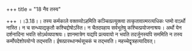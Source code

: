 +++
title = "18 नैव तस्य"

+++
।।3.18।। तस्य कर्मकाले वक्तव्योऽहमिति कञ्चित्प्रत्युक्त्वा
तत्कृतावात्मरत्यधिकः प्तमो वाऽर्थो नास्ति। न च सन्ध्याद्यकृतौ
कश्चिद्दोषोऽस्ति। न चैतदपहाय सर्वभूतेषु कश्चित्प्रयोजनाश्रयः। अर्थो येन
दर्शनादिना भवति सोऽर्थव्यपाश्रयः। ज्ञानमात्रेण यद्यपि प्रत्यवायो न भवति
तदर्जुनस्यपि सममिति न तस्य कर्मोपदेशोपयोग्ये तद्भवति।
ईषत्प्रारब्धानर्थसूचकं च तद्भवति। महच्चेद्वृत्रहत्यादिवत्।
